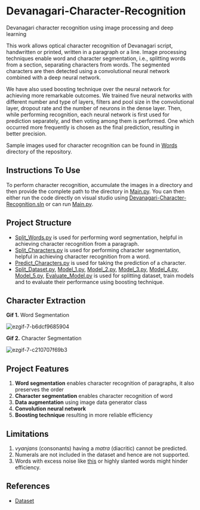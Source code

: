 # Devanagari-Character-Recognition
Devanagari character recognition using image processing and deep learning

This work allows optical character recognition of Devanagari script, handwritten or printed, written in a paragraph or a line. Image processing techniques enable word and character segmentation, i.e., splitting words from a section, separating characters from words. The segmented characters are then detected using a convolutional neural network combined with a deep neural network.

We have also used boosting technique over the neural network for achieving more remarkable outcomes. We trained five neural networks with different number and type of layers, filters and pool size in the convolutional layer, dropout rate and the number of neurons in the dense layer. Then, while performing recognition, each neural network is first used for prediction separately, and then voting among them is performed. One which occurred more frequently is chosen as the final prediction, resulting in better precision.

Sample images used for character recognition can be found in [Words](https://github.com/milind-prajapat/Devanagari-Character-Recognition/tree/main/Words) directory of the repository.

## Instructions To Use
To perform character recognition, accumulate the images in a directory and then provide the complete path to the directory in [Main.py](https://github.com/milind-prajapat/Devanagari-Character-Recognition/blob/main/Main.py).
You can then either run the code directly on visual studio using [Devanagari-Character-Recognition.sln](https://github.com/milind-prajapat/Devanagari-Character-Recognition/blob/main/Devanagari-Character-Recognition.sln) or can run [Main.py](https://github.com/milind-prajapat/Devanagari-Character-Recognition/blob/main/Main.py).

## Project Structure
* [Split_Words.py](https://github.com/milind-prajapat/Devanagari-Character-Recognition/blob/main/Split_Words.py) is used for performing word segmentation, helpful in achieving character recognition from a paragraph.
* [Split_Characters.py](https://github.com/milind-prajapat/Devanagari-Character-Recognition/blob/main/Split_Characters.py) is used for performing character segmentation, helpful in achieving character recognition from a word.
* [Predict_Characters.py](https://github.com/milind-prajapat/Devanagari-Character-Recognition/blob/main/Predict_Characters.py) is used for taking the prediction of a character.
* [Split_Dataset.py](https://github.com/milind-prajapat/Devanagari-Character-Recognition/blob/main/Split_Dataset.py), [Model_1.py](https://github.com/milind-prajapat/Devanagari-Character-Recognition/blob/main/Model_1.py), [Model_2.py](https://github.com/milind-prajapat/Devanagari-Character-Recognition/blob/main/Model_2.py), [Model_3.py](https://github.com/milind-prajapat/Devanagari-Character-Recognition/blob/main/Model_3.py), [Model_4.py](https://github.com/milind-prajapat/Devanagari-Character-Recognition/blob/main/Model_4.py), [Model_5.py](https://github.com/milind-prajapat/Devanagari-Character-Recognition/blob/main/Model_5.py), [Evaluate_Model.py](https://github.com/milind-prajapat/Devanagari-Character-Recognition/blob/main/Evaluate_Model.py) is used for splitting dataset, train models and to evaluate their performance using boosting technique.

## Character Extraction
**Gif 1.** Word Segmentation 

![ezgif-7-b6dcf9685904](https://user-images.githubusercontent.com/64096036/119255943-e50d0600-bbdb-11eb-8473-16986fded192.gif)

**Gif 2.** Character Segmentation

![ezgif-7-c210707f69b3](https://user-images.githubusercontent.com/64096036/119255956-ed654100-bbdb-11eb-88cf-caa7ac835b59.gif)

## Project Features
1. **Word segmentation** enables character recognition of paragraphs, it also preserves the order
2. **Character segmentation** enables character recognition of word
3. **Data augmentation** using image data generator class
4. **Convolution neural network**
5. **Boosting technique** resulting in more reliable efficiency

## Limitations
1. *vyanjans* (consonants) having a *matra* (diacritic) cannot be predicted.
2. Numerals are not included in the dataset and hence are not supported.
3. Words with excess noise like [this](https://github.com/milind-prajapat/Devanagari-Character-Recognition/blob/main/Words/8.jpg) or highly slanted words might hinder efficiency.

## References
* [Dataset](https://drive.google.com/file/d/1ne6XP-Js_JK3PnatCQSJW_hCWQ4JLWkB/view?usp=sharing)
